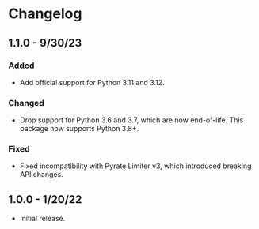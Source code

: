 # Changelog

## 1.1.0 - 9/30/23

### Added

- Add official support for Python 3.11 and 3.12.

### Changed

- Drop support for Python 3.6 and 3.7, which are now end-of-life. This package now supports Python 3.8+.

### Fixed

- Fixed incompatibility with Pyrate Limiter v3, which introduced breaking API changes.

## 1.0.0 - 1/20/22

- Initial release.
